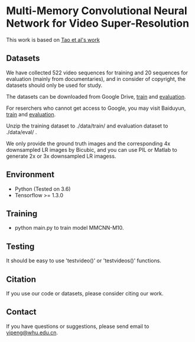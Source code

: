 # Multi-Memory Convolutional Neural Network for Video Super-Resolution
This work is based on [Tao et al's work](https://github.com/jiangsutx/SPMC_VideoSR)

## Datasets
We have collected 522 video sequences for training and 20 sequences for evaluation (mainly from documentaries), and in consider of copyright, the datasets should only be used for study.

The datasets can be downloaded from Google Drive, [train](https://drive.google.com/open?id=1xPMYiA0JwtUe9GKiUa4m31XvDPnX7Juu) and [evaluation](https://drive.google.com/open?id=1SgP9lZVpi-xvNeBxcze5FrjRLXWAE5ar).

For reserchers who cannot get access to Google, you may visit Baiduyun, [train](https://pan.baidu.com/s/1MjysWqjiJ5RcaoGn67YpUg) and [evaluation](https://pan.baidu.com/s/1ZgcZA_ExUfSmaB5QwIzqQg).

Unzip the training dataset to ./data/train/ and evaluation dataset to ./data/eval/ .

We only provide the ground truth images and the corresponding 4x downsampled LR images by Bicubic, and you can use PIL or Matlab to generate 2x or 3x downsampled LR imagess.

## Environment
  - Python (Tested on 3.6)
  - Tensorflow >= 1.3.0

## Training
 - python main.py to train model MMCNN-M10.

## Testing
It should be easy to use 'testvideo()' or 'testvideos()' functions.

## Citation
If you use our code or datasets, please consider citing our work.

## Contact
If you have questions or suggestions, please send email to yipeng@whu.edu.cn.
